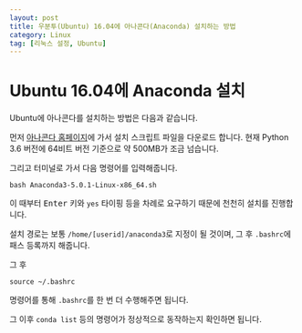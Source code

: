 ```yaml
---
layout: post
title: 우분투(Ubuntu) 16.04에 아나콘다(Anaconda) 설치하는 방법
category: Linux
tag: [리눅스 설정, Ubuntu]
---
```

# Ubuntu 16.04에 Anaconda 설치

Ubuntu에 아나콘다를 설치하는 방법은 다음과 같습니다.

먼저 [아나콘다 홈페이지](https://www.anaconda.com/download/#linux)에 가서 설치 스크립트 파일을 다운로드 합니다. 현재 Python 3.6 버전에 64비트 버전 기준으로 약 500MB가 조금 넘습니다.

그리고 터미널로 가서 다음 명령어를 입력해줍니다.

~~~
bash Anaconda3-5.0.1-Linux-x86_64.sh
~~~

이 때부터 <kbd>Enter</kbd> 키와 `yes` 타이핑 등을 차례로 요구하기 때문에 천천히 설치를 진행합니다.

설치 경로는 보통 `/home/[userid]/anaconda3`로 지정이 될 것이며, 그 후 `.bashrc`에 패스 등록까지 해줍니다.

그 후 

~~~
source ~/.bashrc
~~~

명령어를 통해 `.bashrc`를 한 번 더 수행해주면 됩니다.

그 이후 `conda list` 등의 명령어가 정상적으로 동작하는지 확인하면 됩니다.